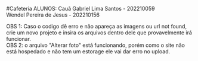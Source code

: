 #Cafeteria
ALUNOS: 
Cauã Gabriel Lima Santos - 202210059   
Wendel Pereira de Jesus - 202210156



OBS 1: Caso o codigo dê erro e não apareça as imagens ou url not found, crie um novo projeto e insira os arquivos dentro dele que provavelmente irá funcionar.       
OBS 2: o arquivo "Alterar foto" está funcionando, porém como o site não está hospedado e não tem um estorage ele vai dar erro no upload.
